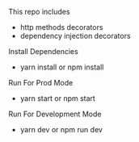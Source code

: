 This repo includes 
- http methods decorators 
- dependency injection decorators


Install Dependencies
- yarn install or npm install

Run For Prod Mode
- yarn start or npm start

Run For Development Mode
- yarn dev or npm run dev


